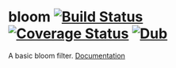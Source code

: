 bloom [![Build Status](https://travis-ci.org/MartinNowak/bloom.svg?branch=master)](https://travis-ci.org/MartinNowak/bloom) [![Coverage Status](https://coveralls.io/repos/MartinNowak/bloom/badge.svg?branch=master&service=github)](https://coveralls.io/github/MartinNowak/bloom?branch=master) [![Dub](https://img.shields.io/dub/v/bloom.svg)](http://code.dlang.org/packages/bloom)
=====

A basic bloom filter. [Documentation](http://martinnowak.github.io/bloom/bloom.html)
